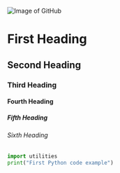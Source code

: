 ![Image of GitHub](https://upload.wikimedia.org/wikipedia/commons/thumb/c/c2/GitHub_Invertocat_Logo.svg/200px-GitHub_Invertocat_Logo.svg.png)
# First Heading
## Second Heading
### Third Heading
#### Fourth Heading
##### Fifth Heading
###### Sixth Heading
``` python
import utilities
print("First Python code example")
```
